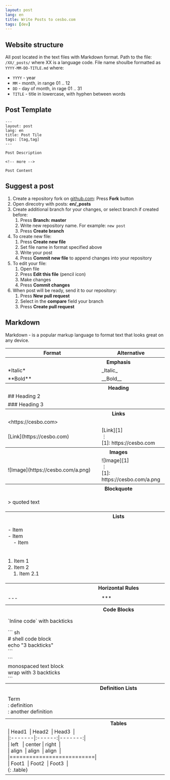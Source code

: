 ```yaml
---
layout: post
lang: en
title: Write Posts to cesbo.com
tags: [dev]
---
```



<!-- more -->

## Website structure

All post located in the text files with Markdown format.
Path to the file:  `/XX/_posts/` where XX is a language code.
File name shoulbe formatted as `YYYY-MM-DD-TITLE.md` where:

- `YYYY` - year
- `MM` - month, in range 01 .. 12
- `DD` - day of month, in rage 01 .. 31
- `TITLE` - title in lowercase, with hyphen between words

## Post Template

```
---
layout: post
lang: en
title: Post Tile
tags: [tag,tag]
---

Post Description

<!-- more -->

Post Content
```

## Suggest a post

1. Create a repository fork on [github.com](https://github.com/cesbo/cesbo-www/): Press **Fork** button
2. Open direcotry with posts: **en/_posts**
3. Create additional branch for your changes, or select branch if created before:
    1. Press **Branch: master**
    2. Write new repository name. For example: `new post`
    3. Press **Create branch**
4. To create new file:
    1. Press **Create new file**
    2. Set file name in format specified above
    3. Write your post
    4. Press **Commit new file** to append changes into your repository
5. To edit your file:
    1. Open file
    2. Press **Edit this file** (pencil icon)
    3. Make changes
    4. Press **Commit changes**
5. When post will be ready, send it to our repository:
    1. Press **New pull request**
    2. Select in the **compare** field your branch
    3. Press **Create pull request**

## Markdown

Markdown - is a popular markup language to format text that looks great on any device.

<table class="table">
<thead><tr>
	<th scope="col">Format</th>
	<th scope="col">Alternative</th>
	<th scope="col">Result</th>
</tr></thead>
<tbody>
<tr><th colspan="3" class="pt-5">Emphasis</th></tr>
<tr>
	<td class="text-monospace">*Italic*</td>
	<td class="text-monospace">_Italic_</td>
	<td><em>Italic</em></td>
</tr>
<tr>
	<td class="text-monospace">**Bold**</td>
	<td class="text-monospace">__Bold__</td>
	<td><strong>Bold</strong></td>
</tr>
<tr><th colspan="3" class="pt-5">Heading</th></tr>
<tr>
	<td class="text-monospace">## Heading 2</td>
	<td class="text-monospace"></td>
	<td><span class="h2">Heading 2</span></td>
</tr>
<tr>
	<td class="text-monospace">### Heading 3</td>
	<td class="text-monospace"></td>
	<td><span class="h3">Heading 3</span></td>
</tr>
<tr><th colspan="3" class="pt-5">Links</th></tr>
<tr>
	<td class="text-monospace">&lt;https://cesbo.com&gt;</td>
	<td class="text-monospace"></td>
	<td><a href="https://cesbo.com">https://cesbo.com</a></td>
</tr>
<tr>
	<td class="text-monospace">[Link](https://cesbo.com)</td>
	<td class="text-monospace">[Link][1]<br/>&#8942;<br/>[1]: https://cesbo.com</td>
	<td><a href="https://cesbo.com">Link</a></td>
</tr>
<tr><th colspan="3" class="pt-5">Images</th></tr>
<tr>
	<td class="text-monospace">![Image](https://cesbo.com/a.png)</td>
	<td class="text-monospace">![Image][1]<br/>&#8942;<br/>[1]: https://cesbo.com/a.png</td>
	<td><img src="/assets/img/favicon.png" alt="Image" width="36" height="36"/></td>
</tr>
<tr><th colspan="3" class="pt-5">Blockquote</th></tr>
<tr>
	<td class="text-monospace">&gt; quoted text</td>
	<td class="text-monospace"></td>
	<td><blockquote>quoted text</blockquote></td>
</tr>
<tr><th colspan="3" class="pt-5">Lists</th></tr>
<tr>
	<td class="text-monospace">- Item<br/>- Item<br/>&nbsp;&nbsp;&nbsp;&nbsp;- Item</td>
	<td class="text-monospace"></td>
	<td><ul class="pl-3">
		<li>Item</li>
		<li>Item <ul>
			<li>Item</li>
		</ul></li>
	</ul></td>
</tr>
<tr>
	<td class="text-monospace">1. Item 1<br/>2. Item 2<br/>&nbsp;&nbsp;&nbsp;&nbsp;1. Item 2.1</td>
	<td class="text-monospace"></td>
	<td><ol class="pl-3">
		<li>Item</li>
		<li>Item <ol>
			<li>Item</li>
		</ol></li>
	</ol></td>
</tr>
<tr><th colspan="3" class="pt-5">Horizontal Rules</th></tr>
<tr>
	<td class="text-monospace">---</td>
	<td class="text-monospace">***</td>
	<td><hr/></td>
</tr>
<tr><th colspan="3" class="pt-5">Code Blocks</th></tr>
<tr>
	<td class="text-monospace">`Inline code` with backticks</td>
	<td class="text-monospace"></td>
	<td><code class="highlighter-rouge">Inline code</code> with backticks</td>
</tr>
<tr>
	<td class="text-monospace">``` sh<br/># shell code block<br/>echo "3 backticks"<br/>```</td>
	<td class="text-monospace"></td>
	<td><div class="language-sh highlighter-rouge"><div class="highlight"><pre class="highlight"><code><span class="c"># shell code block</span>
<span class="nb">echo</span> <span class="s2">"3 backticks"</span>
</code></pre></div></div>
	</td>
</tr>
<tr>
	<td class="text-monospace">```<br/>monospaced text block<br/>wrap with 3 backticks<br/>```</td>
	<td class="text-monospace"></td>
	<td><div class="highlighter-rouge"><div class="highlight"><pre class="highlight"><code>monospaced text block
wrap with 3 backticks
</code></pre></div></div></td>
</tr>
<tr><th colspan="3" class="pt-5">Definition Lists</th></tr>
<tr>
	<td class="text-monospace">Term<br/>: definition<br/>: another definition</td>
	<td class="text-monospace"></td>
	<td><dl><dt>Term</dt><dd>definition</dd><dd>another definition</dd></dl></td>
</tr>
<tr><th colspan="3" class="pt-5">Tables</th></tr>
<tr>
	<td class="text-monospace">
|&nbsp;Head1&nbsp;&nbsp;|&nbsp;Head2&nbsp;&nbsp;|&nbsp;Head3&nbsp;&nbsp;|<br/>
|:-------|:------:|-------:|<br/>
|&nbsp;left&nbsp;&nbsp;&nbsp;|&nbsp;center&nbsp;|&nbsp;right&nbsp;&nbsp;|<br/>
|&nbsp;align&nbsp;&nbsp;|&nbsp;align&nbsp;&nbsp;|&nbsp;align&nbsp;&nbsp;|<br/>
|==========================|<br/>
|&nbsp;Foot1&nbsp;&nbsp;|&nbsp;Foot2&nbsp;&nbsp;|&nbsp;Foot3&nbsp;&nbsp;|<br/>
{: .table}</td>
	<td class="text-monospace"></td>
	<td>
<table class="table"><thead><tr>
<th style="text-align: left">Head1</th>
<th style="text-align: center">Head2</th>
<th style="text-align: right">Head3</th>
</tr></thead><tbody><tr>
<td style="text-align: left">left</td>
<td style="text-align: center">center</td>
<td style="text-align: right">right</td>
</tr><tr>
<td style="text-align: left">align</td>
<td style="text-align: center">align</td>
<td style="text-align: right">align</td>
</tr></tbody><tfoot><tr>
<td style="text-align: left">Foot1</td>
<td style="text-align: center">Foot2</td>
<td style="text-align: right">Foot3</td>
</tr></tfoot></table>
	</td>
</tr>
</tbody></table>
